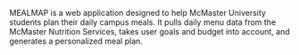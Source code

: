 MEALMAP is a web application designed to help McMaster University students plan their daily campus meals. It pulls daily menu data from the McMaster Nutrition Services, takes user goals and budget into account, and generates a personalized meal plan.
